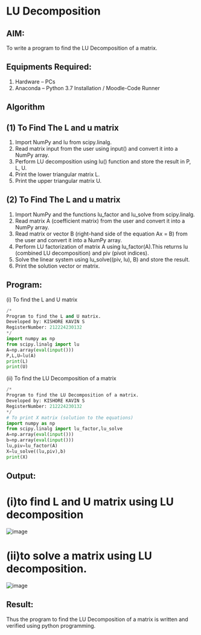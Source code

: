 # LU Decomposition 

## AIM:
To write a program to find the LU Decomposition of a matrix.

## Equipments Required:
1. Hardware – PCs
2. Anaconda – Python 3.7 Installation / Moodle-Code Runner

## Algorithm
## (1) To Find The L and u matrix
1. Import NumPy and lu from scipy.linalg.
2. Read matrix input from the user using input() and convert it into a NumPy array.
3. Perform LU decomposition using lu() function and store the result in P, L, U.
4. Print the lower triangular matrix L.
5. Print the upper triangular matrix U.

## (2) To Find The L and u matrix
1. Import NumPy and the functions lu_factor and lu_solve from scipy.linalg.
2. Read matrix A (coefficient matrix) from the user and convert it into a NumPy array.
3. Read matrix or vector B (right-hand side of the equation Ax = B) from the user and convert it into a NumPy array.
4. Perform LU factorization of matrix A using lu_factor(A).This returns lu (combined LU decomposition) and piv (pivot indices).
5. Solve the linear system using lu_solve((piv, lu), B) and store the result.
6. Print the solution vector or matrix.


## Program:
(i) To find the L and U matrix
```python
/*
Program to find the L and U matrix.
Developed by: KISHORE KAVIN S
RegisterNumber: 212224230132
*/
import numpy as np
from scipy.linalg import lu
A=np.array(eval(input()))
P,L,U=lu(A)
print(L)
print(U)
```
(ii) To find the LU Decomposition of a matrix
```python
/*
Program to find the LU Decomposition of a matrix.
Developed by: KISHORE KAVIN S
RegisterNumber: 212224230132
*/
# To print X matrix (solution to the equations)
import numpy as np
from scipy.linalg import lu_factor,lu_solve
A=np.array(eval(input()))
b=np.array(eval(input()))
lu,piv=lu_factor(A)
X=lu_solve((lu,piv),b)
print(X)
```

## Output:
# (i)to find L and U matrix using LU decomposition
![image](https://github.com/user-attachments/assets/5870c6d0-0315-4289-855b-0116668fa431)
# (ii)to solve a matrix using LU decomposition.
![image](https://github.com/user-attachments/assets/1a1f5949-f458-40d1-87cc-a6597711cc03)

## Result:
Thus the program to find the LU Decomposition of a matrix is written and verified using python programming.

